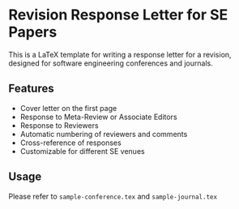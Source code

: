 # Revision Response Letter for SE Papers

This is a LaTeX template for writing a response letter for a revision, designed for software engineering conferences and journals.

## Features

- Cover letter on the first page
- Response to Meta-Review or Associate Editors
- Response to Reviewers
- Automatic numbering of reviewers and comments
- Cross-reference of responses
- Customizable for different SE venues

## Usage

Please refer to `sample-conference.tex` and `sample-journal.tex`
